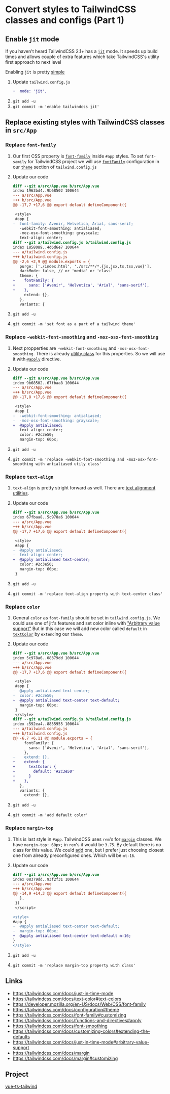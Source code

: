 # Convert styles to TailwindCSS classes and configs (Part 1)

## Enable `jit` mode

If you haven't heard TailwindCSS 2.1+ has a [`jit`](https://tailwindcss.com/docs/just-in-time-mode) mode. It speeds up build times and allows couple of extra features which take TailwindCSS's utility first approach to next level

Enabling `jit` is pretty [simple](https://tailwindcss.com/docs/just-in-time-mode#enabling-jit-mode)

1. Update `tailwind.config.js`
    ```diff
    +  mode: 'jit',
    ```
1. `git add -u`
1. `git commit -m 'enable tailwindcss jit'`

## Replace existing styles with TailwindCSS classes in `src/App`

### Replace `font-family`

1. Our first CSS property is [`font-family`](https://developer.mozilla.org/en-US/docs/Web/CSS/font-family) inside `#app` styles. To set `font-samily` for TailwindCSS project we will use [`fontFamily`](https://tailwindcss.com/docs/font-family#customizing) configuration in our [`theme`](https://tailwindcss.com/docs/configuration#theme) section of `tailwind.config.js`
1. Update our code

    ```diff
    diff --git a/src/App.vue b/src/App.vue
    index 1963bd4..9b68502 100644
    --- a/src/App.vue
    +++ b/src/App.vue
    @@ -17,7 +17,6 @@ export default defineComponent({

     <style>
     #app {
    -  font-family: Avenir, Helvetica, Arial, sans-serif;
       -webkit-font-smoothing: antialiased;
       -moz-osx-font-smoothing: grayscale;
       text-align: center;
    diff --git a/tailwind.config.js b/tailwind.config.js
    index 1858089..4d6d6e7 100644
    --- a/tailwind.config.js
    +++ b/tailwind.config.js
    @@ -2,6 +2,9 @@ module.exports = {
       purge: ['./index.html', './src/**/*.{js,jsx,ts,tsx,vue}'],
       darkMode: false, // or 'media' or 'class'
       theme: {
    +    fontFamily: {
    +      sans: ['Avenir', 'Helvetica', 'Arial', 'sans-serif'],
    +    },
         extend: {},
       },
       variants: {
    ```

1. `git add -u`
1. `git commit -m 'set font as a part of a tailwind theme'`

### Replace `-webkit-font-smoothing` and `-moz-osx-font-smoothing`

1. Next propperties are `-webkit-font-smoothing` and `-moz-osx-font-smoothing`. There is already [utility class](https://tailwindcss.com/docs/font-smoothing) for this properties. So we will use it with [`@apply`](https://tailwindcss.com/docs/functions-and-directives#apply) directive.
1. Update our code

    ```diff
    diff --git a/src/App.vue b/src/App.vue
    index 9b68502..67fbaa8 100644
    --- a/src/App.vue
    +++ b/src/App.vue
    @@ -17,8 +17,6 @@ export default defineComponent({

     <style>
     #app {
    -  -webkit-font-smoothing: antialiased;
    -  -moz-osx-font-smoothing: grayscale;
    +  @apply antialiased;
       text-align: center;
       color: #2c3e50;
       margin-top: 60px;
    ```

1. `git add -u`
1. `git commit -m 'replace -webkit-font-smoothing and -moz-osx-font-smoothing with antialiased utily class'`

### Replace `text-align`

1. `text-align` is pretty stright forward as well. There are [text alignment utilities](https://tailwindcss.com/docs/text-align).
1. Update our code

    ```diff
    diff --git a/src/App.vue b/src/App.vue
    index 67fbaa8..5c978a6 100644
    --- a/src/App.vue
    +++ b/src/App.vue
    @@ -17,7 +17,6 @@ export default defineComponent({

     <style>
     #app {
    -  @apply antialiased;
    -  text-align: center;
    +  @apply antialiased text-center;
       color: #2c3e50;
       margin-top: 60px;
     }
    ```

1. `git add -u`
1. `git commit -m 'replace text-align property with text-center class'`

### Replace `color`

1. General `color` as `font-family` should be set in `tailwind.config.js`. We could use one of jit's features and set color inline with ["Arbitrary value support"](https://tailwindcss.com/docs/just-in-time-mode#arbitrary-value-support) But in this case we will add new color called `default` in [`textColor`](https://tailwindcss.com/docs/text-color#customizing) by `extend`ing our `theme`.
1. Update our code

    ```diff
    diff --git a/src/App.vue b/src/App.vue
    index 5c978a6..08379dd 100644
    --- a/src/App.vue
    +++ b/src/App.vue
    @@ -17,7 +17,6 @@ export default defineComponent({

     <style>
     #app {
    -  @apply antialiased text-center;
    -  color: #2c3e50;
    +  @apply antialiased text-center text-default;
       margin-top: 60px;
     }
     </style>
    diff --git a/tailwind.config.js b/tailwind.config.js
    index c592ea4..8855955 100644
    --- a/tailwind.config.js
    +++ b/tailwind.config.js
    @@ -6,7 +6,11 @@ module.exports = {
         fontFamily: {
           sans: ['Avenir', 'Helvetica', 'Arial', 'sans-serif'],
         },
    -    extend: {},
    +    extend: {
    +      textColor: {
    +        default: '#2c3e50'
    +      }
    +    },
       },
       variants: {
         extend: {},
    ```

1. `git add -u`
1. `git commit -m 'add default color'`

### Replace `margin-top`

1. This is last style in `#app`. TailwindCSS uses `rem`'s for [`margin`](https://tailwindcss.com/docs/margin) classes. We have `margin-top: 60px;` in `rem`'s it would be `3.75`. By default there is no class for this value. We could [add](https://tailwindcss.com/docs/margin#customizing) one, but I prefer just choosing closest one from already preconfigured ones. Which will be `mt-16`.
1. Update our code

    ```diff
    diff --git a/src/App.vue b/src/App.vue
    index 08379dd..93f2f31 100644
    --- a/src/App.vue
    +++ b/src/App.vue
    @@ -14,9 +14,3 @@ export default defineComponent({
       },
     })
     </script>

    <style>
    #app {
    -  @apply antialiased text-center text-default;
    -  margin-top: 60px;
    +  @apply antialiased text-center text-default m-16;
    }
    </style>
    ```

1. `git add -u`
1. `git commit -m 'replace margin-top property with class'`

## Links

-   https://tailwindcss.com/docs/just-in-time-mode
-   https://tailwindcss.com/docs/text-color#text-colors
-   https://developer.mozilla.org/en-US/docs/Web/CSS/font-family
-   https://tailwindcss.com/docs/configuration#theme
-   https://tailwindcss.com/docs/font-family#customizing
-   https://tailwindcss.com/docs/functions-and-directives#apply
-   https://tailwindcss.com/docs/font-smoothing
-   https://tailwindcss.com/docs/customizing-colors#extending-the-defaults
-   https://tailwindcss.com/docs/just-in-time-mode#arbitrary-value-support
-   https://tailwindcss.com/docs/margin
-   https://tailwindcss.com/docs/margin#customizing

## Project

[vue-ts-tailwind](https://github.com/imomaliev/vue-ts-tailwind)
